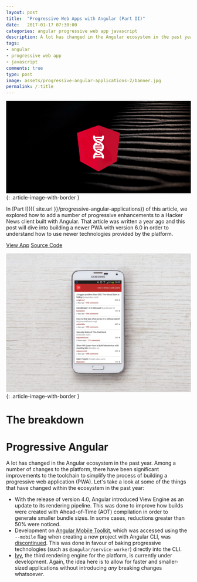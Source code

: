 ```yaml
---
layout: post
title:  "Progressive Web Apps with Angular (Part II)"
date:   2017-01-17 07:30:00
categories: angular progressive web app javascript
description: A lot has changed in the Angular ecosystem in the past year. Among a number of changes to the platform, there have been significant improvements to the toolchain to simplify the process of building progressive web applications...
tags:
- angular
- progressive web app
- javascript
comments: true
type: post
image: assets/progressive-angular-applications-2/banner.jpg
permalink: /:title
---
```

![Progressive Angular Banner](assets/progressive-angular-applications-2/banner.jpg "Progressive Angular Banner"){: .article-image-with-border }

In [Part I]({{ site.url }}/progressive-angular-applications)) of this article, we explored how to add a number of progressive enhancements to a Hacker News client built with Angular. That article was written a year ago and this post will dive into building a newer PWA with version 6.0 in order to understand how to use newer technologies provided by the platform.

<div class="button-center">
  <a class="blog-button" href="https://tour-of-thrones.firebaseapp.com/home">View App</a>
  <a class="blog-button" href="https://github.com/housseindjirdeh/tour-of-thrones">Source Code</a>
</div>

![angular 2 hn preview](assets/progressive-angular-applications/angular2-hn-mobile.png "Angular 2 HN Preview"){: .article-image-with-border }

The breakdown
==================


Progressive Angular
==================

A lot has changed in the Angular ecosystem in the past year. Among a number of changes to the platform, there have been significant improvements to the toolchain to simplify the process of building a progressive web application (PWA). Let's take a look at some of the things that have changed within the ecosystem in the past year:

* With the release of version 4.0, Angular introduced View Engine as an update to its rendering pipeline. This was done to improve how builds were created with Ahead-of-Time (AOT) compilation in order to generate smaller bundle sizes. In some cases, reductions greater than 50% were noticed.
* Development on [Angular Mobile Toolkit](https://github.com/angular/mobile-toolkit), which was accessed using the `--mobile` flag when creating a new project with Angular CLI, was [discontinued](https://github.com/angular/mobile-toolkit/issues/138#issuecomment-302129378). This was done in favour of baking progressive technologies (such as `@angular/service-worker`) directly into the CLI.
* [Ivy](https://github.com/angular/angular/issues/21706), the third rendering engine for the platform, is currently under development. Again, the idea here is to allow for faster and smaller-sized applications without introducing *any* breaking changes whatsoever.



